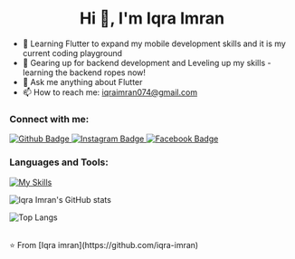  <h1 align="center">Hi 👋, I'm Iqra Imran</h1>

- 🔭 Learning Flutter to expand my mobile development skills and it is my current coding playground
- 🌱 Gearing up for backend development and Leveling up my skills - learning the backend ropes now!
- 💬 Ask me anything about Flutter 
- 📫 How to reach me: iqraimran074@gmail.com

  
### Connect with me:
<div id="badges">
  <a href="https://github.com/Iqra-Imran">
    <img src="https://img.shields.io/badge/Github-white?style=for-the-badge&logo=Github&logoColor=black" alt="Github Badge"/>
  </a>
   <a href="https://www.instagram.com/iqraimran074">
    <img src="https://img.shields.io/badge/Instagram-purple?style=for-the-badge&logo=instagram&logoColor=white" alt="Instagram Badge"/>
  </a>
   <a href="https://fb.com/iqra-imran">
    <img src="https://img.shields.io/badge/Facebook-blue?style=for-the-badge&logo=facebook&logoColor=white" alt="Facebook Badge"/>
  </a>
  <!--
   <a href="https://linkedin.com/iqra-imran-77a69a227/">
    <img src="https://img.shields.io/badge/LinkedIn-blue?style=for-the-badge&logo=LinkedIn&logoColor=white" alt="LinkedIn Badge"/>
  </a>
  -->
</div>

### Languages and Tools:
[![My Skills](https://skillicons.dev/icons?i=flutter,dart,firebase,github,git,postman,figma,xd&perline=5)](https://skillicons.dev)

![Iqra Imran's GitHub stats](https://github-readme-stats.vercel.app/api?username=Iqra-Imran&show_icons=true&theme=dark)

![Top Langs](https://github-readme-stats.vercel.app/api/top-langs/?username=axiftaj&theme=dark)


<br>
⭐️ From [Iqra imran](https://github.com/iqra-imran)
